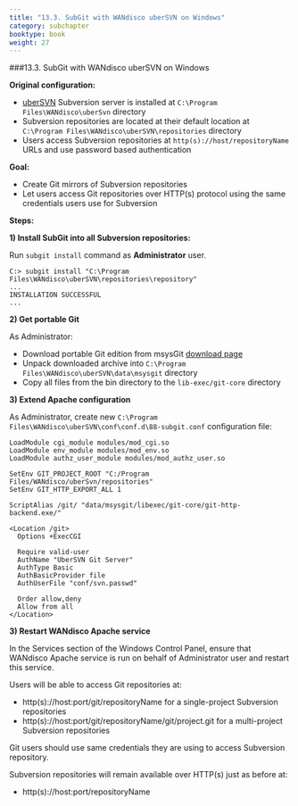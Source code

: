 ```yaml
---
title: "13.3. SubGit with WANdisco uberSVN on Windows"
category: subchapter
booktype: book
weight: 27
---
```

###13.3. SubGit with WANdisco uberSVN on Windows

**Original configuration:**

+ [uberSVN](http://www.wandisco.com/ubersvn) Subversion server is installed at `C:\Program Files\WANdisco\uberSvn` directory
+ Subversion repositories are located at their default location at `C:\Program Files\WANdisco\uberSVN\repositories` directory
+ Users access Subversion repositories at `http(s)://host/repositoryName` URLs and use password based authentication

**Goal:**

+ Create Git mirrors of Subversion repositories
+ Let users access Git repositories over HTTP(s) protocol using the same credentials users use for Subversion

**Steps:**

**1) Install SubGit into all Subversion repositories:**

Run `subgit install` command as **Administrator** user.

    C:> subgit install "C:\Program Files\WANdisco\uberSVN\repositories\repository"
    ...
    INSTALLATION SUCCESSFUL
    ...

**2) Get portable Git**

As Administrator:

+ Download portable Git edition from msysGit [download page](https://code.google.com/p/msysgit/downloads/list)
+ Unpack downloaded archive into `C:\Program Files\WANdisco\uberSVN\data\msysgit` directory
+ Copy all files from the bin directory to the `lib-exec/git-core` directory

**3) Extend Apache configuration**

As Administrator, create new `C:\Program Files\WANdisco\uberSVN\conf\conf.d\88-subgit.conf` configuration file:

    LoadModule cgi_module modules/mod_cgi.so
    LoadModule env_module modules/mod_env.so
    LoadModule authz_user_module modules/mod_authz_user.so

    SetEnv GIT_PROJECT_ROOT "C:/Program Files/WANdisco/uberSvn/repositories"
    SetEnv GIT_HTTP_EXPORT_ALL 1

    ScriptAlias /git/ "data/msysgit/libexec/git-core/git-http-backend.exe/"

    <Location /git>
      Options +ExecCGI

      Require valid-user
      AuthName "UberSVN Git Server"
      AuthType Basic
      AuthBasicProvider file
      AuthUserFile "conf/svn.passwd"

      Order allow,deny
      Allow from all
    </Location>

**3) Restart WANdisco Apache service**

In the Services section of the Windows Control Panel, ensure that WANdisco Apache service is run on behalf of Administrator user and restart this service.

Users will be able to access Git repositories at:

+ http(s)://host:port/git/repositoryName for a single-project Subversion repositories
+ http(s)://host:port/git/repositoryName/git/project.git for a multi-project Subversion repositories

Git users should use same credentials they are using to access Subversion repository.

Subversion repositories will remain available over HTTP(s) just as before at:

+ http(s)://host:port/repositoryName

[](#up)